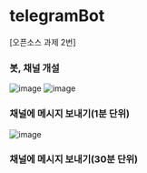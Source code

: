 # telegramBot
[오픈소스 과제 2번]

### 봇, 채널 개설
![image](https://github.com/mungsil/telegramBot/assets/107127451/cc99e991-71cb-4e07-9ef6-c5ea8599b7e4)
![image](https://github.com/mungsil/telegramBot/assets/107127451/b91d3871-407c-49d3-bc08-85dbed6d8608)

### 채널에 메시지 보내기(1분 단위)
![image](https://github.com/mungsil/telegramBot/assets/107127451/0f2a393d-520f-4f2d-91d0-e6b9d1dc82e3)

### 채널에 메시지 보내기(30분 단위)
